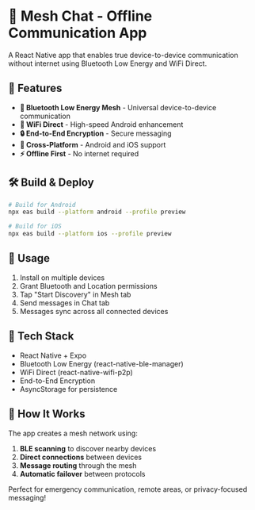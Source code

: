 # 📱 Mesh Chat - Offline Communication App

A React Native app that enables true device-to-device communication without internet using Bluetooth Low Energy and WiFi Direct.

## 🚀 Features

- **🔵 Bluetooth Low Energy Mesh** - Universal device-to-device communication
- **📶 WiFi Direct** - High-speed Android enhancement
- **🔒 End-to-End Encryption** - Secure messaging
- **📱 Cross-Platform** - Android and iOS support
- **⚡ Offline First** - No internet required

## 🛠 Build & Deploy

```bash
# Build for Android
npx eas build --platform android --profile preview

# Build for iOS
npx eas build --platform ios --profile preview
```

## 📱 Usage

1. Install on multiple devices
2. Grant Bluetooth and Location permissions
3. Tap "Start Discovery" in Mesh tab
4. Send messages in Chat tab
5. Messages sync across all connected devices

## 🔧 Tech Stack

- React Native + Expo
- Bluetooth Low Energy (react-native-ble-manager)
- WiFi Direct (react-native-wifi-p2p)
- End-to-End Encryption
- AsyncStorage for persistence

## 📡 How It Works

The app creates a mesh network using:
1. **BLE scanning** to discover nearby devices
2. **Direct connections** between devices
3. **Message routing** through the mesh
4. **Automatic failover** between protocols

Perfect for emergency communication, remote areas, or privacy-focused messaging!